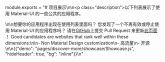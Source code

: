 module.exports = "# 项目展示\n\n<p class=\"description\">以下列表展示了使用 Material-UI 的一些公共的应用程序。</p>\n\n想要你的应用程序出现在使用列表里面吗？ 您发现了一个不再有效或停止使用 Material-UI 的应用程序吗？ 请在[GitHub](https://github.com/Foso/material-ui)上提交 Pull Request 来更新[此页面](https://github.com/Foso/material-ui/blob/master/docs/src/pages/discover-more/showcase/appList.js) ！ Good candidates are websites that rank well within these dimensions:\n\n- Non Material Design customization\n- 高流量\n- 开源\n\n{{\"demo\": \"pages/discover-more/showcase/Showcase.js\", \"hideHeader\": true, \"bg\": \"inline\"}}\n"
